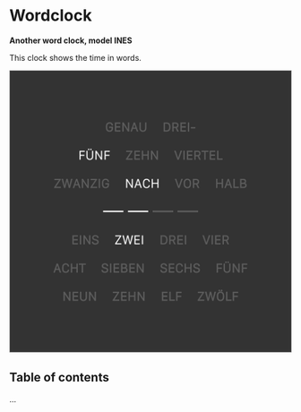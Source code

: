 # Wordclock

**Another word clock, model INES**

This clock shows the time in words.

![Wordclock INES Plate](Documentation/img/Plate-INES-de.png)

## Table of contents

...
